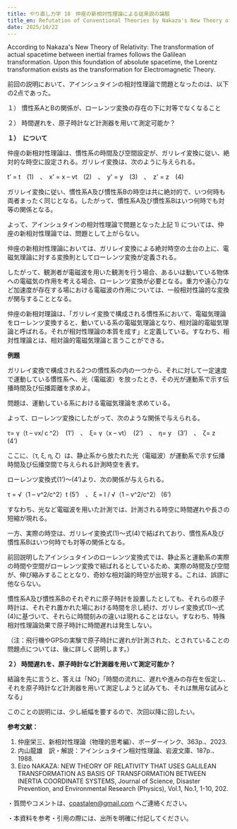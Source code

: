 ```yaml
---
title: やり直し力学 18　仲座の新相対性理論による従来説の論駁
title_en: Refutation of Conventional Theories by Nakaza's New Theory of Relativity
date: 2025/10/22
---
```

According to Nakaza's New Theory of Relativity: The transformation of actual spacetime between inertial frames follows the Galilean transformation. Upon this foundation of absolute spacetime, the Lorentz transformation exists as the transformation for Electromagnetic Theory.

前回の説明において、アインシュタインの相対性理論で問題となったのは、以下の2点であった。

１）	慣性系AとBの関係が、ローレンツ変換の存在の下に対等でなくなること

２）	時間遅れを、原子時計など計測器を用いて測定可能か？

**１）　について**

仲座の新相対性理論は、慣性系の時間及び空間設定が、ガリレイ変換に従い、絶対的な時空に設定される。ガリレイ変換は、次のように与えられる。

t’ = t　(1)　、　x’ = x – vt　(2)　、　y’ = y　(3)　、　z’ = z　(4)

ガリレイ変換に従い、慣性系A及び慣性系Bの時空は共に絶対的で、いつ何時も両者まったく同じとなる。したがって、慣性系A及び慣性系Bはいつ何時でも対等の関係となる。

よって、アインシュタインの相対性理論で問題となった上記 1) については、仲座の新相対性理論では、問題として上がらない。

仲座の新相対性理論においては、ガリレイ変換による絶対時空の土台の上に、電磁気理論に対する変換則としてローレンツ変換が定義される。

したがって、観測者が電磁波を用いた観測を行う場合、あるいは動いている物体への電磁気の作用を考える場合、ローレンツ変換が必要となる。重力や遠心力など加速度が存在する場における電磁波の作用については、一般相対性論的な変換が関与することとなる。

仲座の新相対理論は、「ガリレイ変換で構成される慣性系において、電磁気理論をローレンツ変換すると、動いている系の電磁気理論となり、相対論的電磁気理論と呼ばれる。それが相対性理論の本質を成す」と定義している。すなわち、相対性理論とは、相対論的電磁気理論と言うことができる。

**例題**

ガリレイ変換で構成される2つの慣性系の内の一つから、それに対して一定速度で運動している慣性系へ、光（電磁波）を放ったとき、その光が運動系で示す伝播時間及び伝播距離を求めよ。

問題は、運動している系における電磁気理論を求めている。

よって、ローレンツ変換にしたがって、次のような関係で与えられる。

τ= γ（t – vx/ｃ^2）　(1’)　、　ξ= γ（x – vt）　(2’)　、　η= y　(3’)　、　ζ= z　(4’)

ここに、（τ, ξ, η, ζ）は、静止系から放たれた光（電磁波）が運動系で示す伝播時間及び伝播空間で与えられる計測時空を表す。

ローレンツ変換式(1’)～(4’)より、次の関係が与えられる。

τ = √（1 – v^2/c^2）t     (5’)　、 ξ = l / √（1 – v^2/c^2）   (6’)　

すなわち、光など電磁波を用いた計測では、計測される時空に時間遅れや長さの短縮が現れる。

一方、実際の時空は、ガリレイ変換式(1)～式(4)で結ばれており、慣性系A及び慣性系Bはいつ何時でも対等の関係となる。

前回説明したアインシュタインのローレンツ変換式では、静止系と運動系の実際の時間や空間がローレンツ変換で結ばれるとしているため、実際の時間及び空間が、伸び縮みすることとなり、奇妙な相対論的時空が出現する。これは、誤謬に他ならない。

慣性系A及び慣性系Bのそれぞれに原子時計を設置したとしても、それらの原子時計は、それぞれ置かれた場における時間を示し続け、ガリレイ変換式(1)～式(4)に基づいて、それらに時間刻みの違いは現れることはない。すなわち、特殊相対性理論効果で原子時計に時間遅れは発生しない。

（注：飛行機やGPSの実験で原子時計に遅れが計測された、とされていることの問題点については、後に詳しく説明します。）

**２）	時間遅れを、原子時計など計測器を用いて測定可能か？**

結論を先に言うと、答えは「NO」「時間の流れに、遅れや進みの存在を仮定し、それを原子時計など計測器を用いて測定しようと試みても、それは無用な試みとなる」

このことの説明には、少し紙幅を要するので、次回以降に回したい。

**参考文献：**

1. 仲座栄三、新相対性理論（物理的思考編）、ボーダーインク、363p.、2023.
2. 内山龍雄　訳・解説：アインシュタイン相対性理論、岩波文庫、187p.、1988.
3. Eizo NAKAZA: NEW THEORY OF RELATIVITY THAT USES GALILEAN TRANSFORMATION AS BASIS OF TRANSFORMATION BETWEEN INERTIA COORDINATE SYSTEMS, Journal of Science, Disaster Prevention, and Environmental Research (Physics), Vol.1, No.1, 1-10, 202.

・質問やコメントは、[coastalen@gmail.com](coastalen@gmail.com) へご連絡ください。

・本資料を参考・引用の際には、出所を明確に付記してください。
